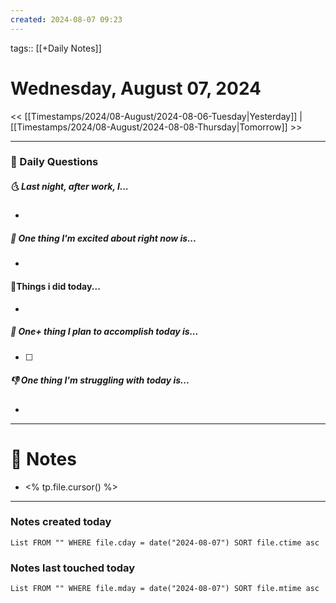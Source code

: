 ```yaml
---
created: 2024-08-07 09:23
---
```

tags:: [[+Daily Notes]]

# Wednesday, August 07, 2024

<< [[Timestamps/2024/08-August/2024-08-06-Tuesday|Yesterday]] | [[Timestamps/2024/08-August/2024-08-08-Thursday|Tomorrow]] >>

---
### 📅 Daily Questions
##### 🌜 Last night, after work, I...
- 

##### 🙌 One thing I'm excited about right now is...
- 

#### 🙌Things i did today...
- 

##### 🚀 One+ thing I plan to accomplish today is...
- [ ] 

##### 👎 One thing I'm struggling with today is...
- 

---
# 📝 Notes
- <% tp.file.cursor() %>

---
### Notes created today
```dataview
List FROM "" WHERE file.cday = date("2024-08-07") SORT file.ctime asc
```

### Notes last touched today
```dataview
List FROM "" WHERE file.mday = date("2024-08-07") SORT file.mtime asc
```
